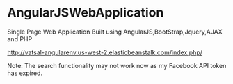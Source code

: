 # AngularJSWebApplication
Single Page Web Application Built using AngularJS,BootStrap,Jquery,AJAX and PHP

http://vatsal-angularenv.us-west-2.elasticbeanstalk.com/index.php/

Note: The search functionality may not work now as my Facebook API token has expired. 
